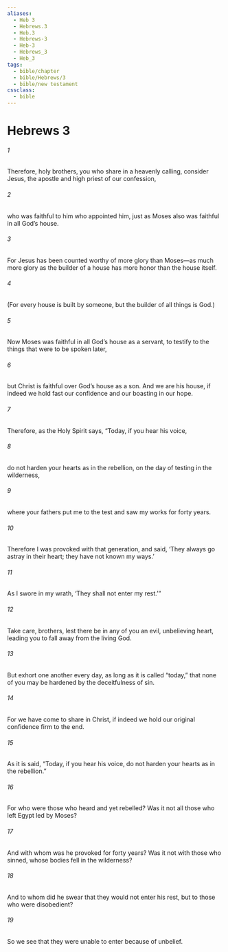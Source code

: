```yaml
---
aliases:
  - Heb 3
  - Hebrews.3
  - Heb.3
  - Hebrews-3
  - Heb-3
  - Hebrews_3
  - Heb_3
tags:
  - bible/chapter
  - bible/Hebrews/3
  - bible/new testament
cssclass:
  - bible
---
```


# Hebrews 3

###### 1
Therefore, holy brothers, you who share in a heavenly calling, consider Jesus, the apostle and high priest of our confession,
###### 2
who was faithful to him who appointed him, just as Moses also was faithful in all God’s house.
###### 3
For Jesus has been counted worthy of more glory than Moses—as much more glory as the builder of a house has more honor than the house itself.
###### 4
(For every house is built by someone, but the builder of all things is God.)
###### 5
Now Moses was faithful in all God’s house as a servant, to testify to the things that were to be spoken later,
###### 6
but Christ is faithful over God’s house as a son. And we are his house, if indeed we hold fast our confidence and our boasting in our hope.
###### 7
Therefore, as the Holy Spirit says, “Today, if you hear his voice,
###### 8
do not harden your hearts as in the rebellion, on the day of testing in the wilderness,
###### 9
where your fathers put me to the test and saw my works for forty years.
###### 10
Therefore I was provoked with that generation, and said, ‘They always go astray in their heart; they have not known my ways.’
###### 11
As I swore in my wrath, ‘They shall not enter my rest.’”
###### 12
Take care, brothers, lest there be in any of you an evil, unbelieving heart, leading you to fall away from the living God.
###### 13
But exhort one another every day, as long as it is called “today,” that none of you may be hardened by the deceitfulness of sin.
###### 14
For we have come to share in Christ, if indeed we hold our original confidence firm to the end.
###### 15
As it is said, “Today, if you hear his voice, do not harden your hearts as in the rebellion.”
###### 16
For who were those who heard and yet rebelled? Was it not all those who left Egypt led by Moses?
###### 17
And with whom was he provoked for forty years? Was it not with those who sinned, whose bodies fell in the wilderness?
###### 18
And to whom did he swear that they would not enter his rest, but to those who were disobedient?
###### 19
So we see that they were unable to enter because of unbelief.


